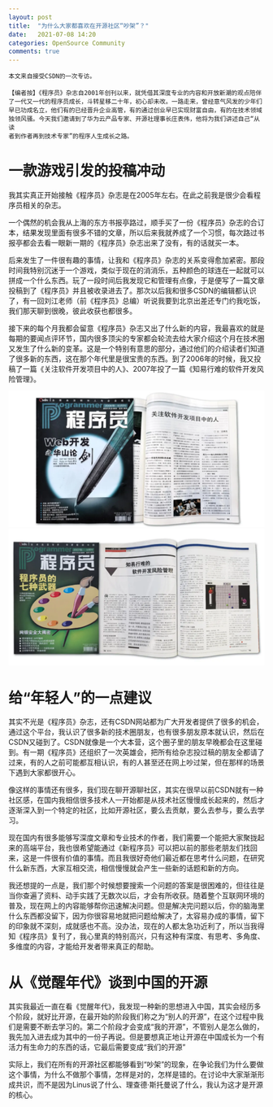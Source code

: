 ```yaml
---
layout: post
title:  "为什么大家都喜欢在开源社区“吵架”？"
date:   2021-07-08 14:20
categories: OpenSource Community
comments: true
---
```


```
本文来自接受CSDN的一次专访。

【编者按】《程序员》杂志自2001年创刊以来，就凭借其深度专业的内容和开放新潮的观点陪伴
了一代又一代的程序员成长，斗转星移二十年，初心却未改。一路走来，曾经意气风发的少年们
早已功成名立，他们有的已经晋升企业高管，有的通过创业早已实现财富自由，有的在技术领域
独领风骚。今天我们邀请到了华为云产品专家、开源社理事长庄表伟，他将为我们讲述自己“从读
者到作者再到技术专家”的程序人生成长之路。
```

# 一款游戏引发的投稿冲动

我其实真正开始接触《程序员》杂志是在2005年左右。在此之前我是很少会看程序员相关的杂志。

一个偶然的机会我从上海的东方书报亭路过，顺手买了一份《程序员》杂志的合订本，结果发现里面有很多不错的文章，所以后来我就养成了一个习惯，每次路过书报亭都会去看一眼新一期的《程序员》杂志出来了没有，有的话就买一本。

后来发生了一件很有趣的事情，让我和《程序员》杂志的关系变得愈加紧密。那段时间我特别沉迷于一个游戏，类似于现在的消消乐，五种颜色的球连在一起就可以拼成一个什么东西。玩了一段时间后我发现它和管理有点像，于是便写了一篇文章投稿到了《程序员》并且被收录进去了。那次以后我和很多CSDN的编辑都认识了，有一回刘江老师（前《程序员》总编）听说我要到北京出差还专门约我吃饭，我们那天聊到很晚，彼此收获也都很多。

接下来的每个月我都会留意《程序员》杂志又出了什么新的内容，我最喜欢的就是每期的要闻点评环节，国内很多顶尖的专家都会轮流去给大家介绍这个月在技术圈又发生了什么新的变革。这是一个特别有意思的部分，通过他们的介绍读者们知道了很多新的东西，这在那个年代里是很宝贵的东西。到了2006年的时候，我又投稿了一篇《关注软件开发项目中的人》、2007年投了一篇《知易行难的软件开发风险管理》。

![](/assets/img/csdn-01.webp)
![](/assets/img/csdn-02.webp)

# 给“年轻人”的一点建议

其实不光是《程序员》杂志，还有CSDN网站都为广大开发者提供了很多的机会，通过这个平台，我认识了很多新的技术圈朋友，也有很多朋友原本就认识，然后在CSDN又碰到了。CSDN就像是一个大本营，这个圈子里的朋友早晚都会在这里碰到。有一期《程序员》还组织了一次英雄会，把所有给杂志投过稿的朋友全都请了过来，有的人之前可能都互相认识，有的人甚至还在网上吵过架，但在那样的场景下遇到大家都很开心。

像这样的事情还有很多，我们现在聊开源聊社区，其实在很早以前CSDN就有一种社区感，在国内我相信很多技术人一开始都是从技术社区慢慢成长起来的，然后才逐渐深入到一个特定的社区，比如开源社区，要么去贡献，要么去参与，要么去学习。

现在国内有很多能够写深度文章和专业技术的作者，我们需要一个能把大家聚拢起来的高端平台，我也很希望能通过《新程序员》可以把以前的那些老朋友们找回来，这是一件很有价值的事情。而且我很好奇他们最近都在思考什么问题，在研究什么新东西，大家互相交流，相信慢慢就会产生一些新的话题和新的方向。

我还想提的一点是，我们那个时候想要搜索一个问题的答案是很困难的，但往往是当你查遍了资料、动手实践了无数次以后，才会有所收获。随着整个互联网环境的普及，现在网上的内容能够帮你迅速解决问题。但是解决完问题以后，你的脑海里什么东西都没留下，因为你很容易地就把问题给解决了，太容易办成的事情，留下的印象就不深刻，成就感也不高。没办法，现在的人都太急功近利了，所以当我得知《程序员》复刊了，我心里真的特别高兴，只有这种有深度、有思考、多角度、多维度的内容，才能给开发者带来真正的帮助。

# 从《觉醒年代》谈到中国的开源

其实我最近一直在看《觉醒年代》，我发现一种新的思想进入中国，其实会经历多个阶段，就好比开源，在最开始的阶段我们称之为“别人的开源”，在这个过程中我们是需要不断去学习的。第二个阶段才会变成“我的开源”，不管别人是怎么做的，我先加入进去成为其中的一份子再说。但是要想真正地让开源在中国成长为一个有活力有生命力的东西的话，它最后需要变成“我们的开源”

实际上，我们在所有的开源社区都能够看到“吵架”的现象，在争论我们为什么要做这个事情，为什么不做那个事情，怎样是对的，怎样是错的。在讨论中大家渐渐形成共识，而不是因为Linus说了什么、理查德·斯托曼说了什么，我认为这才是开源的核心。